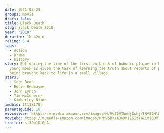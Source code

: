 ```yaml
---
date: 2021-05-29
groups: movie
draft: false
title: Black Death
slug: Black Death 2010
year: "2010"
duration: 1h 42min
rating: 6.4
tags:
  - Action
  - Drama
  - History
story: Set during the time of the first outbreak of bubonic plague in England, a
  young monk is given the task of learning the truth about reports of people
  being brought back to life in a small village.
stars:
  - Sean Bean
  - Eddie Redmayne
  - John Lynch
  - Tim McInnerny
  - Kimberley Nixon
imdbid: tt1181791
parentsguide: 18
moviecover: https://m.media-amazon.com/images/M/MV5BMTkxNjEwNjY3NV5BMl5BanBnXkFtZTcwMTY1NTUyNA@@._V1_FMjpg_UX650_.jpg
moviebg: https://m.media-amazon.com/images/M/MV5BYzA3NDM1ZGItYWZiMi00MTliLTk2MjctMTEzYWFlMjljZmQ5XkEyXkFqcGdeQXVyMjUyNDk2ODc@._V1_FMjpg_UX1280_.jpg
trailer: sj3Jw1DLGpA
---
```

